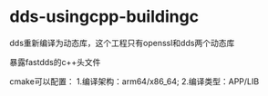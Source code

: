 # dds-usingcpp-buildingc

dds重新编译为动态库，这个工程只有openssl和dds两个动态库

暴露fastdds的c++头文件

cmake可以配置：
1.编译架构：arm64/x86_64; 
2.编译类型：APP/LIB
